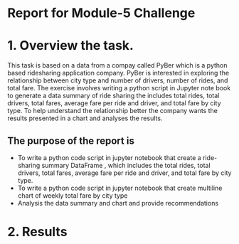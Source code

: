 # Report for Module-5 Challenge

# 1.	Overview the task.
This task is based on a data from a compay called PyBer which is a python based ridesharing application company. PyBer is interested  in exploring the relationship between city type and number of drivers, number of rides, and total fare. The exercise involves writing a python script in Jupyter note book to generate a data summary of ride sharing the includes total rides, total drivers, total fares, average fare per ride and driver, and total fare by city type. To help understand the relationship better the company wants the results presented in a chart and analyses the results.   
## The purpose of the report is
* To write a python code script in jupyter notebook that create a ride-sharing summary DataFrame , which includes the total rides, total drivers, total fares, average fare per ride and driver, and total fare by city type. 
* To write a python code script in jupyter notebook that create multiline chart of weekly total fare by city type
* Analysis the data summary and chart and provide recommendations
# 2.	Results
